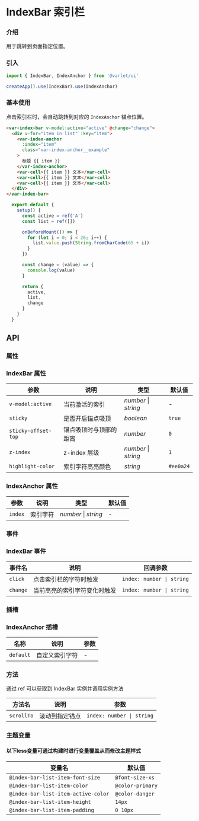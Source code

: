 # IndexBar 索引栏

### 介绍

用于跳转到页面指定位置。

### 引入

```js
import { IndexBar, IndexAnchor } from '@varlet/ui'

createApp().use(IndexBar).use(IndexAnchor)
```

### 基本使用

点击索引栏时，会自动跳转到对应的 `IndexAnchor` 锚点位置。

```html
<var-index-bar v-model:active="active" @change="change">
  <div v-for="item in list" :key="item">
    <var-index-anchor 
      :index="item" 
      class="var-index-anchor__example"
    > 
      标题 {{ item }} 
    </var-index-anchor>
    <var-cell>{{ item }} 文本</var-cell>
    <var-cell>{{ item }} 文本</var-cell>
    <var-cell>{{ item }} 文本</var-cell>
  </div>
</var-index-bar>
```
```javascript
  export default {
    setup() {
      const active = ref('A')
      const list = ref([])

      onBeforeMount(() => {
        for (let i = 0; i < 26; i++) {
          list.value.push(String.fromCharCode(65 + i))
        }
      })

      const change = (value) => {
        console.log(value)
      }

      return {
        active,
        list,
        change
      }
    }
  }
```

## API

### 属性

### IndexBar 属性

| 参数 | 说明 | 类型 | 默认值 |
| ----- | -------------- | -------- | ---------- |
| `v-model:active` | 当前激活的索引 | _number_ \| _string_ | - |
| `sticky` | 是否开启锚点吸顶 | _boolean_ | `true` |
| `sticky-offset-top` | 锚点吸顶时与顶部的距离 | _number_ | `0` |
| `z-index` | z-index 层级 | _number_ \| _string_ | `1` |
| `highlight-color` | 索引字符高亮颜色 | _string_ | `#ee0a24` |

### IndexAnchor 属性

| 参数 | 说明 | 类型 | 默认值 |
| ----- | -------------- | -------- | ---------- |
| `index` | 索引字符 | _number_ \| _string_ | - |

### 事件

### IndexBar 事件

| 事件名 | 说明 | 回调参数 |
| ----- | -------------- | -------- |
| `click` | 点击索引栏的字符时触发 | `index: number \| string` |
| `change` | 当前高亮的索引字符变化时触发| `index: number \| string` |

### 插槽

### IndexAnchor 插槽

| 名称 | 说明 | 参数 |
| --- | --- | --- |
| `default` | 自定义索引字符 | - |

### 方法
通过 ref 可以获取到 IndexBar 实例并调用实例方法

| 方法名 | 说明 | 参数 |
| ---- | ------- | -------- |
| `scrollTo` | 滚动到指定锚点	 | `index: number \| string` |

### 主题变量
#### 以下less变量可通过构建时进行变量覆盖从而修改主题样式

| 变量名 | 默认值 |
| --- | --- |
| `@index-bar-list-item-font-size` | `@font-size-xs` |
| `@index-bar-list-item-color` | `@color-primary` |
| `@index-bar-list-item-active-color` | `@color-danger` |
| `@index-bar-list-item-height` | `14px` |
| `@index-bar-list-item-padding` | `0 10px` |
